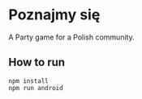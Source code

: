 # Poznajmy się
A Party game for a Polish community.

## How to run
`npm install`  
`npm run android`
